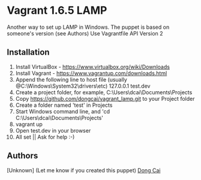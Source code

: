 # Vagrant 1.6.5 LAMP

Another way to set up LAMP in Windows. The puppet is based on someone's version (see Authors)
Use Vagrantfile API Version 2

## Installation
1. Install VirtualBox - https://www.virtualbox.org/wiki/Downloads
2. Install Vagrant - https://www.vagrantup.com/downloads.html
3. Append the following line to host file (usually @C:\Windows\System32\drivers\etc)
   127.0.0.1       test.dev
4. Create a project folder, for example,  C:\Users\dcai\Documents\Projects
5. Copy https://github.com/dongcai/vagrant_lamp.git to your Project folder
6. Create a folder named 'test' in Projects
7. Start Windows command line, and 'cd C:\Users\dcai\Documents\Projects'
8. vagrant up
9. Open test.dev in your browser 
10. All set || Ask for help :-)
	
## Authors
[Unknown] (Let me know if you created this puppet)
[Dong Cai](https://github.com/dongcai)

